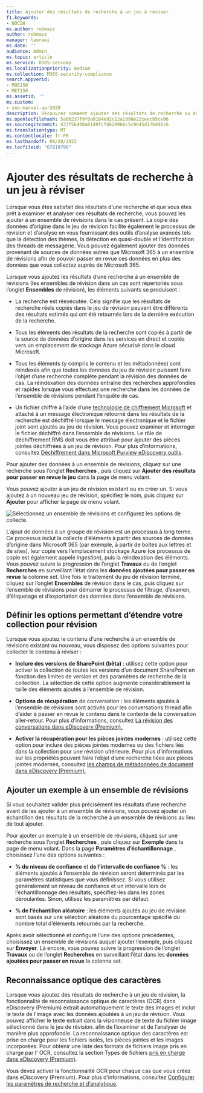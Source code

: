 ```yaml
---
title: Ajouter des résultats de recherche à un jeu à réviser
f1.keywords:
- NOCSH
ms.author: robmazz
author: robmazz
manager: laurawi
ms.date: ''
audience: Admin
ms.topic: article
ms.service: O365-seccomp
ms.localizationpriority: medium
ms.collection: M365-security-compliance
search.appverid:
- MOE150
- MET150
ms.assetid: ''
ms.custom:
- seo-marvel-apr2020
description: Découvrez comment ajouter des résultats de recherche ou des exemples de ces résultats de recherche à un ensemble de cas eDiscovery (Premium).
ms.openlocfilehash: 5a60237f9f6a01b4e92c12a1d98e22ceecb5ce06
ms.sourcegitcommit: 433f5b448a0149fcf462996bc5c9b45d17bd46c6
ms.translationtype: MT
ms.contentlocale: fr-FR
ms.lasthandoff: 09/20/2022
ms.locfileid: "67819796"
---
```

# <a name="add-search-results-to-a-review-set"></a>Ajouter des résultats de recherche à un jeu à réviser

Lorsque vous êtes satisfait des résultats d’une recherche et que vous êtes prêt à examiner et analyser ces résultats de recherche, vous pouvez les ajouter à un ensemble de révisions dans le cas présent. La copie des données d’origine dans le jeu de révision facilite également le processus de révision et d’analyse en vous fournissant des outils d’analyse avancés tels que la détection des thèmes, la détection en quasi-double et l’identification des threads de messagerie. Vous pouvez également ajouter des données provenant de sources de données autres que Microsoft 365 à un ensemble de révisions afin de pouvoir passer en revue ces données en plus des données que vous collectez auprès de Microsoft 365.

Lorsque vous ajoutez les résultats d’une recherche à un ensemble de révisions (les ensembles de révision dans un cas sont répertoriés sous l’onglet **Ensembles** de révision), les éléments suivants se produisent :

- La recherche est réexécutée. Cela signifie que les résultats de recherche réels copiés dans le jeu de révision peuvent être différents des résultats estimés qui ont été retournés lors de la dernière exécution de la recherche.

- Tous les éléments des résultats de la recherche sont copiés à partir de la source de données d’origine dans les services en direct et copiés vers un emplacement de stockage Azure sécurisé dans le cloud Microsoft.

- Tous les éléments (y compris le contenu et les métadonnées) sont réindexés afin que toutes les données du jeu de révision puissent faire l’objet d’une recherche complète pendant la révision des données de cas. La réindexation des données entraîne des recherches approfondies et rapides lorsque vous effectuez une recherche dans les données de l’ensemble de révisions pendant l’enquête de cas.

- Un fichier chiffré à l’aide d’une [technologie de chiffrement Microsoft](encryption.md) et attaché à un message électronique retourné dans les résultats de la recherche est déchiffré lorsque le message électronique et le fichier joint sont ajoutés au jeu de révision. Vous pouvez examiner et interroger le fichier déchiffré dans l’ensemble de révisions. Le rôle de déchiffrement RMS doit vous être attribué pour ajouter des pièces jointes déchiffrées à un jeu de révision. Pour plus d’informations, consultez [Déchiffrement dans Microsoft Purview eDiscovery outils](ediscovery-decryption.md).

Pour ajouter des données à un ensemble de révisions, cliquez sur une recherche sous l’onglet **Recherches** , puis cliquez sur **Ajouter des résultats pour passer en revue le jeu** dans la page de menu volant.

Vous pouvez ajouter à un jeu de révision existant ou en créer un.  Si vous ajoutez à un nouveau jeu de révision, spécifiez le nom, puis cliquez sur **Ajouter** pour afficher la page de menu volant.

![Sélectionnez un ensemble de révisions et configurez les options de collecte.](../media/AeD_AddToReviewSet.png)

L’ajout de données à un groupe de révision est un processus à long terme. Ce processus inclut la collecte d’éléments à partir des sources de données d’origine dans Microsoft 365 (par exemple, à partir de boîtes aux lettres et de sites), leur copie vers l’emplacement stockage Azure (ce processus de copie est également appelé *ingestion*), puis la réindexation des éléments. Vous pouvez suivre la progression de l’onglet **Travaux** ou de l’onglet **Recherches** en surveillant l’état dans les **données ajoutées pour passer en revue** la colonne set. Une fois le traitement du jeu de révision terminé, cliquez sur l’onglet **Ensembles** de révision dans le cas, puis cliquez sur l’ensemble de révisions pour démarrer le processus de filtrage, d’examen, d’étiquetage et d’exportation des données dans l’ensemble de révisions.

## <a name="define-options-to-scope-your-collection-for-review"></a>Définir les options permettant d’étendre votre collection pour révision

Lorsque vous ajoutez le contenu d’une recherche à un ensemble de révisions existant ou nouveau, vous disposez des options suivantes pour collecter le contenu à réviser :

- **Inclure des versions de SharePoint (bêta)** : utilisez cette option pour activer la collection de toutes les versions d’un document SharePoint en fonction des limites de version et des paramètres de recherche de la collection. La sélection de cette option augmente considérablement la taille des éléments ajoutés à l’ensemble de révision.

- **Options de récupération** de conversation : les éléments ajoutés à l’ensemble de révisions sont activés pour les conversations thread afin d’aider à passer en revue le contenu dans le contexte de la conversation aller-retour. Pour plus d’informations, consultez [La révision des conversations dans eDiscovery (Premium).](conversation-review-sets.md)

- **Activer la récupération pour les pièces jointes modernes** : utilisez cette option pour inclure des pièces jointes modernes ou des fichiers liés dans la collection pour une révision ultérieure. Pour plus d’informations sur les propriétés pouvant faire l’objet d’une recherche liées aux pièces jointes modernes, consultez [les champs de métadonnées de document dans eDiscovery (Premium).](document-metadata-fields-in-Advanced-eDiscovery.md)

## <a name="add-a-sample-to-a-review-set"></a>Ajouter un exemple à un ensemble de révisions

Si vous souhaitez valider plus précisément les résultats d’une recherche avant de les ajouter à un ensemble de révisions, vous pouvez ajouter un échantillon des résultats de la recherche à un ensemble de révisions au lieu de tout ajouter.

Pour ajouter un exemple à un ensemble de révisions, cliquez sur une recherche sous l’onglet **Recherches** , puis cliquez sur **Exemple** dans la page de menu volant. Dans la page **Paramètres d’échantillonnage** , choisissez l’une des options suivantes :

- **% du niveau de confiance** et **de l’intervalle de confiance %** : les éléments ajoutés à l’ensemble de révision seront déterminés par les paramètres statistiques que vous définissez. Si vous utilisez généralement un niveau de confiance et un intervalle lors de l’échantillonnage des résultats, spécifiez-les dans les zones déroulantes. Sinon, utilisez les paramètres par défaut.

- **% de l’échantillon aléatoire** : les éléments ajoutés au jeu de révision sont basés sur une sélection aléatoire du pourcentage spécifié du nombre total d’éléments retournés par la recherche.

Après avoir sélectionné et configuré l’une des options précédentes, choisissez un ensemble de révisions auquel ajouter l’exemple, puis cliquez sur **Envoyer**. Là encore, vous pouvez suivre la progression de l’onglet **Travaux** ou de l’onglet **Recherches** en surveillant l’état dans les **données ajoutées pour passer en revue** la colonne set.

## <a name="optical-character-recognition"></a>Reconnaissance optique des caractères

Lorsque vous ajoutez des résultats de recherche à un jeu de révision, la fonctionnalité de reconnaissance optique de caractères (OCR) dans eDiscovery (Premium) extrait automatiquement le texte des images et inclut le texte de l’image avec les données ajoutées à un jeu de révision. Vous pouvez afficher le texte extrait dans la visionneuse de texte du fichier image sélectionné dans le jeu de révision. afin de l’examiner et de l’analyser de manière plus approfondie. La reconnaissance optique des caractères est prise en charge pour les fichiers isolés, les pièces jointes et les images incorporées. Pour obtenir une liste des formats de fichiers image pris en charge par l' OCR, consultez la section Types de fichiers [pris en charge dans eDiscovery (Premium)](supported-filetypes-ediscovery20.md#image).

Vous devez activer la fonctionnalité OCR pour chaque cas que vous créez dans eDiscovery (Premium). Pour plus d’informations, consultez [Configurer les paramètres de recherche et d’analytique](configure-search-and-analytics-settings-in-advanced-ediscovery.md#optical-character-recognition-ocr).
